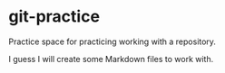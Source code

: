 # git-practice

Practice space for practicing working with a repository.

I guess I will create some Markdown files to work with.

